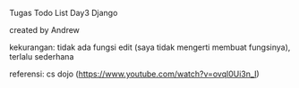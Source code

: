 Tugas Todo List Day3 Django

created by Andrew

kekurangan: tidak ada fungsi edit (saya tidak mengerti membuat fungsinya), terlalu sederhana

referensi: cs dojo (https://www.youtube.com/watch?v=ovql0Ui3n_I)
